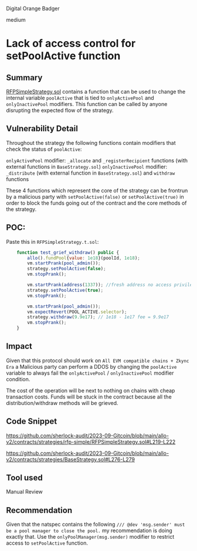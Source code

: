 Digital Orange Badger

medium

# Lack of access control for setPoolActive function
## Summary

[RFPSimpleStrategy.sol](https://github.com/sherlock-audit/2023-09-Gitcoin/blob/main/allo-v2/contracts/strategies/rfp-simple/RFPSimpleStrategy.sol) contains a function that can be used to change the internal variable `poolActive` that is tied to `onlyActivePool` and `onlyInactivePool` modifiers. This function can be called by anyone disrupting the expected flow of the strategy.

## Vulnerability Detail

Throughout the strategy the following functions contain modifiers that check the status of `poolActive`:

`onlyActivePool` modifier: `_allocate` and `_registerRecipient` functions (with external functions in `BaseStrategy.sol`)
`onlyInactivePool` modifier: `_distribute` (with external function in `BaseStrategy.sol`) and `withdraw` functions

These 4 functions which represent the core of the strategy can be frontrun by a malicious party with  `setPoolActive(false)` or `setPoolActive(true)`  in order to block the funds going out of the contract and the core methods of the strategy.

## POC:

Paste this in `RFPSimpleStrategy.t.sol`:

```javascript
    function test_grief_withdraw() public {
        allo().fundPool{value: 1e18}(poolId, 1e18);
        vm.startPrank(pool_admin());
        strategy.setPoolActive(false);
        vm.stopPrank();

        vm.startPrank(address(1337)); //fresh address no access privileges
        strategy.setPoolActive(true);
        vm.stopPrank();

        vm.startPrank(pool_admin());
        vm.expectRevert(POOL_ACTIVE.selector);
        strategy.withdraw(9.9e17); // 1e18 - 1e17 fee = 9.9e17
        vm.stopPrank();
    }
```

## Impact

Given that this protocol should work on `All EVM compatible chains + Zkync Era` a Malicious party can perform a DDOS by changing the `poolActive` variable to always fail the `onlyActivePool` / `onlyInactivePool` modifier condition. 

The cost of the operation will be next to nothing on chains with cheap transaction costs. 
Funds will be stuck in the contract because all the distribution/withdraw methods will be grieved.

## Code Snippet

https://github.com/sherlock-audit/2023-09-Gitcoin/blob/main/allo-v2/contracts/strategies/rfp-simple/RFPSimpleStrategy.sol#L219-L222

https://github.com/sherlock-audit/2023-09-Gitcoin/blob/main/allo-v2/contracts/strategies/BaseStrategy.sol#L276-L279

## Tool used

Manual Review

## Recommendation

Given that the natspec contains the following `/// @dev 'msg.sender' must be a pool manager to close the pool.` my recommendation is doing exactly that. Use the `onlyPoolManager(msg.sender)` modifier to restrict access to `setPoolActive` function. 

